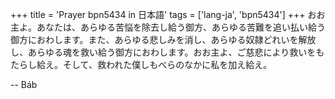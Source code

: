 +++
title = 'Prayer bpn5434 in 日本語'
tags = ['lang-ja', 'bpn5434']
+++
おお主よ。あなたは、あらゆる苦悩を除去し給う御方、あらゆる苦難を追い払い給う御方におわします。また、あらゆる悲しみを消し、あらゆる奴隷どれいを解放し、あらゆる魂を救い給う御方におわします。おお主よ、ご慈悲により救いをもたらし給え。そして、救われた僕しもべらのなかに私を加え給え。

-- Báb
